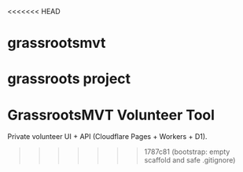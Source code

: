 <<<<<<< HEAD
# grassrootsmvt
grassroots project 
=======
# GrassrootsMVT Volunteer Tool

Private volunteer UI + API (Cloudflare Pages + Workers + D1).
>>>>>>> 1787c81 (bootstrap: empty scaffold and safe .gitignore)
